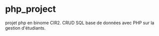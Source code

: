 # php_project
projet php en binome CIR2.
CRUD SQL base de données avec PHP sur la gestion d'étudiants.
